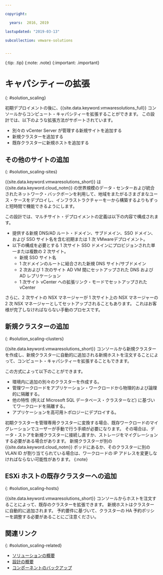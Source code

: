 ```yaml
---

copyright:

  years:  2016, 2019

lastupdated: "2019-03-13"

subcollection: vmware-solutions


---
```


{:tip: .tip}
{:note: .note}
{:important: .important}

# キャパシティーの拡張
{: #solution_scaling}

初期デプロイメントの後に、{{site.data.keyword.vmwaresolutions_full}} コンソールからコンピュート・キャパシティーを拡張することができます。 この設計では、以下のような拡張方法がサポートされています。
* 別々の vCenter Server が管理する新規サイトを追加する
* 新規クラスターを追加する
* 既存クラスターに新規ホストを追加する

## その他のサイトの追加
{: #solution_scaling-sites}

{{site.data.keyword.vmwaresolutions_short}} は {{site.data.keyword.cloud_notm}} の世界規模のデータ・センターおよび統合されたネットワーク・バックボーンを利用して、地域をまたがるさまざまなユース・ケースをデプロイし、インフラストラクチャーを一から構築するよりもずっと短時間で機能できるようにします。

この設計では、マルチサイト・デプロイメントの定義は以下の内容で構成されます。
* 提供する新規 DNS/AD ルート・ドメイン、サブドメイン、SSO ドメイン、および SSO サイト名を含む初期または 1 次 VMwareデプロイメント。
* 以下の構成を必要とする 1 次サイト SSO ドメインにプロビジョンされた単一または複数の 2 次サイト。
   * 新規 SSO サイト名
   * 1 次ドメインのルートに結合された新規 DNS サイト/サブドメイン
   * 2 次および 1 次のサイト AD VM 間にセットアップされた DNS および AD レプリケーション
   * 1 次サイト vCenter への拡張リンク・モードでセットアップされた vCenter

さらに、2 次サイトの NSX マネージャーが 1 次サイト上の NSX マネージャーの 2 次 NSX マネージャーとしてセットアップされることもあります。 これはお客様が完了しなければならない手動のプロセスです。

## 新規クラスターの追加
{: #solution_scaling-clusters}

{{site.data.keyword.vmwaresolutions_short}} コンソールから新規クラスターを作成し、新規クラスターに自動的に追加される新規ホストを注文することによって、コンピュート・キャパシティーを拡張することもできます。

この方式によって以下のことができます。
* 環境内に追加の別々のクラスターを作成する。
* 管理ワークロードをアプリケーション・ワークロードから物理的および論理的に隔離する。
* 他の特性 (例えば Microsoft SQL データベース・クラスターなど) に基づいてワークロードを隔離する。
* アプリケーションを高可用トポロジーにデプロイする。

初期クラスターを管理専用クラスターに変換する場合、既存ワークロードのマイグレーションでユーザーが手動で行う手順が必要になります。 その場合は、データ・ストアを新規クラスターに接続し直すか、ストレージをマイグレーションする必要がある場合があります。 新規クラスターが別の {{site.data.keyword.cloud_notm}} ポッドにあるか、そのクラスターに別の VLAN ID が割り当てられている場合は、ワークロードの IP アドレスを変更しなければならない可能性があります。
{:note}

## ESXi ホストの既存クラスターへの追加
{: #solution_scaling-hosts}

{{site.data.keyword.vmwaresolutions_short}} コンソールからホストを注文することによって、既存のクラスターを拡張できます。  新規ホストはクラスターに自動的に追加されます。 予約要件に基づいて、クラスターの HA 予約ポリシーを調整する必要があることにご注意ください。

## 関連リンク
{: #solution_scaling-related}

* [ソリューションの概要](/docs/services/vmwaresolutions/archiref/solution?topic=vmware-solutions-solution_overview)
* [設計の概要](/docs/services/vmwaresolutions/archiref/solution?topic=vmware-solutions-design_overview)
* [コンポーネントのバックアップ](/docs/services/vmwaresolutions/archiref/solution?topic=vmware-solutions-solution_backingup)
